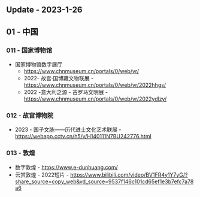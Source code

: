 ## Update  - 2023-1-26

## 01 - 中国
### 011 - 国家博物馆
- 国家博物馆数字展厅
  - https://www.chnmuseum.cn/portals/0/web/vr/
  - 2022- 故宫·国博藏文物联展 - https://www.chnmuseum.cn/portals/0/web/vr/2022hhgs/
  - 2022 -意大利之源 - 古罗马文明展 -  https://www.chnmuseum.cn/portals/0/web/vr/2022ydlzy/
  
### 012 - 故宫博物院
- 2023 - 国子文脉——历代进士文化艺术联展 - https://webapp.cctv.cn/h5/v/H140111N7BU242776.html

### 013 - 敦煌
- 数字敦煌 - https://www.e-dunhuang.com/
- 云赏敦煌 - 2022短片 - https://www.bilibili.com/video/BV1FR4y1Y7yG/?share_source=copy_web&vd_source=9537f146c101cd65ef1e3b7efc7a78a6
